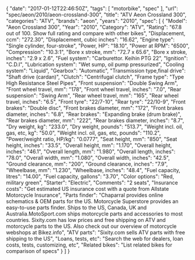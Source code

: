 {
    "date": "2017-01-12T22:46:50Z",
    "tags": [
        "motorbike",
        "spec"
    ],
    "url": "spec\/aeon\/2010\/aeon-crossland-300",
    "title": "ATV Aeon Crossland 300",
    "categories": "ATV",
    "brands": "aeon",
    "years": "2010",
    "spec": [
        {
            "Model": "Aeon Crossland 300",
            "Year": "2010",
            "Category": "ATV",
            "Rating": "67.8 out of 100. Show full rating and compare with other bikes",
            "Displacement, ccm": "272.30",
            "Displacement, cubic inches": "16.62",
            "Engine type": "Single cylinder, four-stroke",
            "Power, HP": "18.10",
            "Power at RPM": "6500",
            "Compression": "10.3:1",
            "Bore x stroke, mm": "72.7 x 65.6",
            "Bore x stroke, inches": "2.9 x 2.6",
            "Fuel system": "Carburettor. Keihin PTG 22",
            "Ignition": "C.D.I",
            "Lubrication system": "Wet sump, oil pump pressurized",
            "Cooling system": "Liquid",
            "Gearbox": "Automatic",
            "Transmission type,final drive": "Shaft drive (cardan)",
            "Clutch": "Centrifugal clutch",
            "Frame type": "Type High Resistance Steel Pipes",
            "Front suspension": "Double Swing Arm",
            "Front wheel travel, mm": "178",
            "Front wheel travel, inches": "7.0",
            "Rear suspension": "Swing Arm",
            "Rear wheel travel, mm": "165",
            "Rear wheel travel, inches": "6.5",
            "Front tyre": "22\/7-10",
            "Rear tyre": "22\/10-9",
            "Front brakes": "Double disc",
            "Front brakes diameter, mm": "172",
            "Front brakes diameter, inches": "6.8",
            "Rear brakes": "Expanding brake (drum brake)",
            "Rear brakes diameter, mm": "222",
            "Rear brakes diameter, inches": "8.7",
            "Dry weight, kg": "233.0",
            "Dry weight, pounds": "513.7",
            "Weight incl. oil, gas, etc, kg": "50.0",
            "Weight incl. oil, gas, etc, pounds": "110.2",
            "Power\/weight ratio, HP\/kg": "0.0777",
            "Seat height, mm": "850",
            "Seat height, inches": "33.5",
            "Overall height, mm": "1.170",
            "Overall height, inches": "46.1",
            "Overall length, mm": "1.980",
            "Overall length, inches": "78.0",
            "Overall width, mm": "1.080",
            "Overall width, inches": "42.5",
            "Ground clearance, mm": "200",
            "Ground clearance, inches": "7.9",
            "Wheelbase, mm": "1.230",
            "Wheelbase, inches": "48.4",
            "Fuel capacity, litres": "14.00",
            "Fuel capacity, gallons": "3.70",
            "Color options": "Red, military green",
            "Starter": "Electric",
            "Comments": "2 seats",
            "Insurance costs": "Get estimated US insurance cost with a quote from Allstate Motorcycle Insurance",
            "Parts finder": "Chaparral provides online schematics & OEM parts for the US.   Motorcycle Superstore provides an easy-to-use parts finder. Ships to the US, Canada, UK and Australia.MotoSport.com ships motorcycle parts and accessories to most countries.    Sixity.com has low prices and free shipping on ATV and motorcycle parts to the US. Also check out our overview of motorcycle webshops at Bikez.info",
            "ATV parts": "Sixity.com sells ATV parts with free shipping to the US",
            "Loans, tests, etc": "Search the web for dealers, loan costs, tests, customizing, etc",
            "Related bikes": "List related bikes for comparison of specs"
        }
    ]
}